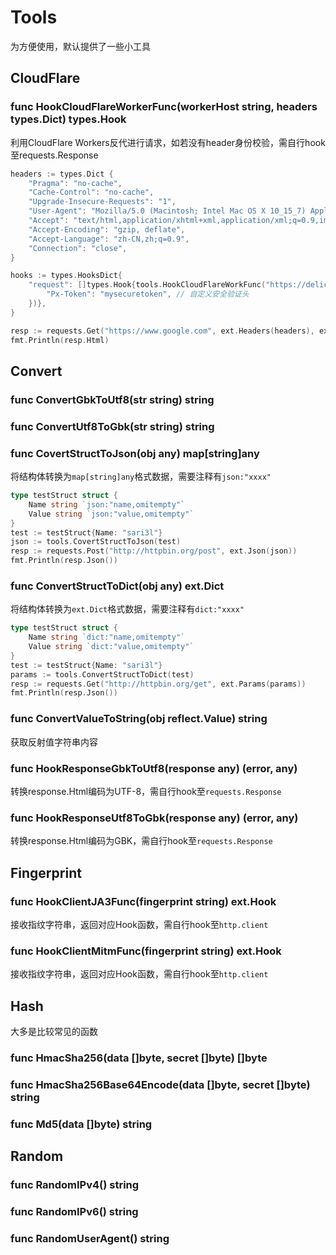 # Tools

为方便使用，默认提供了一些小工具

## CloudFlare

### func HookCloudFlareWorkerFunc(workerHost string, headers types.Dict) types.Hook

利用CloudFlare Workers反代进行请求，如若没有header身份校验，需自行hook至requests.Response

```go
headers := types.Dict {
    "Pragma": "no-cache",
    "Cache-Control": "no-cache",
    "Upgrade-Insecure-Requests": "1",
    "User-Agent": "Mozilla/5.0 (Macintosh; Intel Mac OS X 10_15_7) AppleWebKit/537.36 (KHTML, like Gecko) Chrome/103.0.0.0 Safari/537.36",
    "Accept": "text/html,application/xhtml+xml,application/xml;q=0.9,image/avif,image/webp,image/apng,*/*;q=0.8,application/signed-exchange;v=b3;q=0.9",
    "Accept-Encoding": "gzip, deflate",
    "Accept-Language": "zh-CN,zh;q=0.9",
    "Connection": "close",
}

hooks := types.HooksDict{
    "request": []types.Hook{tools.HookCloudFlareWorkFunc("https://delicate-xxx.sonymouse.workers.dev", types.Dict{
        "Px-Token": "mysecuretoken", // 自定义安全验证头
    })},
}

resp := requests.Get("https://www.google.com", ext.Headers(headers), ext.Hooks(hooks))
fmt.Println(resp.Html)
```

## Convert

### func ConvertGbkToUtf8(str string) string

### func ConvertUtf8ToGbk(str string) string
 
### func CovertStructToJson(obj any) map[string]any

将结构体转换为`map[string]any`格式数据，需要注释有`json:"xxxx"`

```go
type testStruct struct {
    Name string `json:"name,omitempty"`
    Value string `json:"value,omitempty"`
}
test := testStruct{Name: "sari3l"}
json := tools.CovertStructToJson(test)
resp := requests.Post("http://httpbin.org/post", ext.Json(json))
fmt.Println(resp.Json())
```

### func ConvertStructToDict(obj any) ext.Dict

将结构体转换为`ext.Dict`格式数据，需要注释有`dict:"xxxx"`

```go
type testStruct struct {
    Name string `dict:"name,omitempty"`
    Value string `dict:"value,omitempty"`
}
test := testStruct{Name: "sari3l"}
params := tools.ConvertStructToDict(test)
resp := requests.Get("http://httpbin.org/get", ext.Params(params))
fmt.Println(resp.Json())
```

### func ConvertValueToString(obj reflect.Value) string

获取反射值字符串内容

### func HookResponseGbkToUtf8(response any) (error, any)

转换response.Html编码为UTF-8，需自行hook至`requests.Response`

### func HookResponseUtf8ToGbk(response any) (error, any)

转换response.Html编码为GBK，需自行hook至`requests.Response`

## Fingerprint

### func HookClientJA3Func(fingerprint string) ext.Hook

接收指纹字符串，返回对应Hook函数，需自行hook至`http.client`

### func HookClientMitmFunc(fingerprint string) ext.Hook

接收指纹字符串，返回对应Hook函数，需自行hook至`http.client`

## Hash

大多是比较常见的函数

### func HmacSha256(data []byte, secret []byte) []byte

### func HmacSha256Base64Encode(data []byte, secret []byte) string

### func Md5(data []byte) string

## Random

### func RandomIPv4() string

### func RandomIPv6() string

### func RandomUserAgent() string